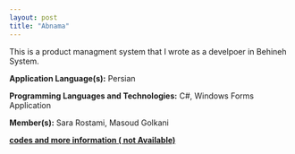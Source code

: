 ```yaml
---
layout: post
title: "Abnama"
---
```


This is a product managment system that I wrote as a develpoer in Behineh System.

**Application Language(s):** Persian

**Programming Languages and Technologies:** C#, Windows Forms Application

**Member(s):** Sara Rostami, Masoud Golkani

**[codes and more information ( not Available)](#)**